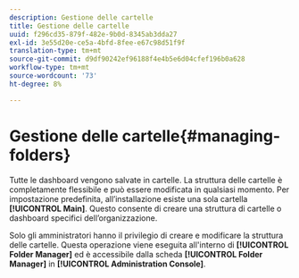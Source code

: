 ```yaml
---
description: Gestione delle cartelle
title: Gestione delle cartelle
uuid: f296cd35-879f-482e-9b0d-8345ab3dda27
exl-id: 3e55d20e-ce5a-4bfd-8fee-e67c98d51f9f
translation-type: tm+mt
source-git-commit: d9df90242ef96188f4e4b5e6d04cfef196b0a628
workflow-type: tm+mt
source-wordcount: '73'
ht-degree: 8%

---
```


# Gestione delle cartelle{#managing-folders}

Tutte le dashboard vengono salvate in cartelle. La struttura delle cartelle è completamente flessibile e può essere modificata in qualsiasi momento. Per impostazione predefinita, all’installazione esiste una sola cartella **[!UICONTROL Main]**. Questo consente di creare una struttura di cartelle o dashboard specifici dell’organizzazione.

Solo gli amministratori hanno il privilegio di creare e modificare la struttura delle cartelle. Questa operazione viene eseguita all&#39;interno di **[!UICONTROL Folder Manager]** ed è accessibile dalla scheda **[!UICONTROL Folder Manager]** in **[!UICONTROL Administration Console]**.
